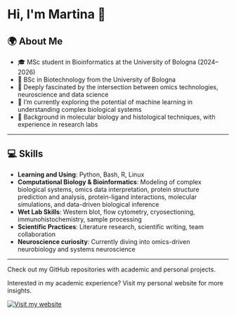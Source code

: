 # Hi, I'm Martina 👋

## 🌍 About Me

- 🎓 MSc student in Bioinformatics at the University of Bologna (2024–2026)  
- 🧬 BSc in Biotechnology from the University of Bologna 
- 🧠 Deeply fascinated by the intersection between omics technologies, neuroscience and data science  
- 🤖 I’m currently exploring the potential of machine learning in understanding complex biological systems  
- 🧪 Background in molecular biology and histological techniques, with experience in research labs

---

## 💻 Skills

- **Learning and Using**: Python, Bash, R, Linux  
- **Computational Biology & Bioinformatics**: Modeling of complex biological systems, omics data interpretation, protein structure prediction and analysis, 
    protein-ligand interactions, molecular simulations, and data-driven biological inference  
- **Wet Lab Skills**: Western blot, flow cytometry, cryosectioning, immunohistochemistry, sample processing  
- **Scientific Practices**: Literature research, scientific writing, team collaboration  
- **Neuroscience curiosity**: Currently diving into omics-driven neurobiology and systems neuroscience

---

Check out my GitHub repositories with academic and personal projects.

Interested in my academic experience? Visit my personal website for more insights.

[![Visit my website](https://img.shields.io/badge/Visit%20my%20website-martinaa1408.github.io-blue?logo=google-chrome&logoColor=white)](https://martinaa1408.github.io)



